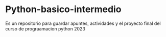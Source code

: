 # Python-basico-intermedio

Es un repositorio para guardar apuntes, actividades y el proyecto final del curso de prograamacion python 2023
